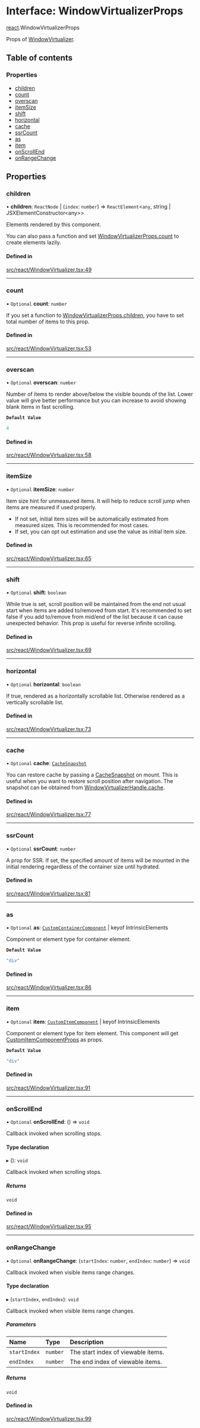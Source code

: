 # Interface: WindowVirtualizerProps

[react](../modules/react.md).WindowVirtualizerProps

Props of [WindowVirtualizer](../modules/react.md#windowvirtualizer).

## Table of contents

### Properties

- [children](react.WindowVirtualizerProps.md#children)
- [count](react.WindowVirtualizerProps.md#count)
- [overscan](react.WindowVirtualizerProps.md#overscan)
- [itemSize](react.WindowVirtualizerProps.md#itemsize)
- [shift](react.WindowVirtualizerProps.md#shift)
- [horizontal](react.WindowVirtualizerProps.md#horizontal)
- [cache](react.WindowVirtualizerProps.md#cache)
- [ssrCount](react.WindowVirtualizerProps.md#ssrcount)
- [as](react.WindowVirtualizerProps.md#as)
- [item](react.WindowVirtualizerProps.md#item)
- [onScrollEnd](react.WindowVirtualizerProps.md#onscrollend)
- [onRangeChange](react.WindowVirtualizerProps.md#onrangechange)

## Properties

### children

• **children**: `ReactNode` \| (`index`: `number`) => `ReactElement`\<`any`, string \| JSXElementConstructor\<any\>\>

Elements rendered by this component.

You can also pass a function and set [WindowVirtualizerProps.count](react.WindowVirtualizerProps.md#count) to create elements lazily.

#### Defined in

[src/react/WindowVirtualizer.tsx:49](https://github.com/inokawa/virtua/blob/8c9e4ab3/src/react/WindowVirtualizer.tsx#L49)

___

### count

• `Optional` **count**: `number`

If you set a function to [WindowVirtualizerProps.children](react.WindowVirtualizerProps.md#children), you have to set total number of items to this prop.

#### Defined in

[src/react/WindowVirtualizer.tsx:53](https://github.com/inokawa/virtua/blob/8c9e4ab3/src/react/WindowVirtualizer.tsx#L53)

___

### overscan

• `Optional` **overscan**: `number`

Number of items to render above/below the visible bounds of the list. Lower value will give better performance but you can increase to avoid showing blank items in fast scrolling.

**`Default Value`**

```ts
4
```

#### Defined in

[src/react/WindowVirtualizer.tsx:58](https://github.com/inokawa/virtua/blob/8c9e4ab3/src/react/WindowVirtualizer.tsx#L58)

___

### itemSize

• `Optional` **itemSize**: `number`

Item size hint for unmeasured items. It will help to reduce scroll jump when items are measured if used properly.

- If not set, initial item sizes will be automatically estimated from measured sizes. This is recommended for most cases.
- If set, you can opt out estimation and use the value as initial item size.

#### Defined in

[src/react/WindowVirtualizer.tsx:65](https://github.com/inokawa/virtua/blob/8c9e4ab3/src/react/WindowVirtualizer.tsx#L65)

___

### shift

• `Optional` **shift**: `boolean`

While true is set, scroll position will be maintained from the end not usual start when items are added to/removed from start. It's recommended to set false if you add to/remove from mid/end of the list because it can cause unexpected behavior. This prop is useful for reverse infinite scrolling.

#### Defined in

[src/react/WindowVirtualizer.tsx:69](https://github.com/inokawa/virtua/blob/8c9e4ab3/src/react/WindowVirtualizer.tsx#L69)

___

### horizontal

• `Optional` **horizontal**: `boolean`

If true, rendered as a horizontally scrollable list. Otherwise rendered as a vertically scrollable list.

#### Defined in

[src/react/WindowVirtualizer.tsx:73](https://github.com/inokawa/virtua/blob/8c9e4ab3/src/react/WindowVirtualizer.tsx#L73)

___

### cache

• `Optional` **cache**: [`CacheSnapshot`](react.CacheSnapshot.md)

You can restore cache by passing a [CacheSnapshot](react.CacheSnapshot.md) on mount. This is useful when you want to restore scroll position after navigation. The snapshot can be obtained from [WindowVirtualizerHandle.cache](react.WindowVirtualizerHandle.md#cache).

#### Defined in

[src/react/WindowVirtualizer.tsx:77](https://github.com/inokawa/virtua/blob/8c9e4ab3/src/react/WindowVirtualizer.tsx#L77)

___

### ssrCount

• `Optional` **ssrCount**: `number`

A prop for SSR. If set, the specified amount of items will be mounted in the initial rendering regardless of the container size until hydrated.

#### Defined in

[src/react/WindowVirtualizer.tsx:81](https://github.com/inokawa/virtua/blob/8c9e4ab3/src/react/WindowVirtualizer.tsx#L81)

___

### as

• `Optional` **as**: [`CustomContainerComponent`](../modules/react.md#customcontainercomponent) \| keyof IntrinsicElements

Component or element type for container element.

**`Default Value`**

```ts
"div"
```

#### Defined in

[src/react/WindowVirtualizer.tsx:86](https://github.com/inokawa/virtua/blob/8c9e4ab3/src/react/WindowVirtualizer.tsx#L86)

___

### item

• `Optional` **item**: [`CustomItemComponent`](../modules/react.md#customitemcomponent) \| keyof IntrinsicElements

Component or element type for item element. This component will get [CustomItemComponentProps](react.CustomItemComponentProps.md) as props.

**`Default Value`**

```ts
"div"
```

#### Defined in

[src/react/WindowVirtualizer.tsx:91](https://github.com/inokawa/virtua/blob/8c9e4ab3/src/react/WindowVirtualizer.tsx#L91)

___

### onScrollEnd

• `Optional` **onScrollEnd**: () => `void`

Callback invoked when scrolling stops.

#### Type declaration

▸ (): `void`

Callback invoked when scrolling stops.

##### Returns

`void`

#### Defined in

[src/react/WindowVirtualizer.tsx:95](https://github.com/inokawa/virtua/blob/8c9e4ab3/src/react/WindowVirtualizer.tsx#L95)

___

### onRangeChange

• `Optional` **onRangeChange**: (`startIndex`: `number`, `endIndex`: `number`) => `void`

Callback invoked when visible items range changes.

#### Type declaration

▸ (`startIndex`, `endIndex`): `void`

Callback invoked when visible items range changes.

##### Parameters

| Name | Type | Description |
| :------ | :------ | :------ |
| `startIndex` | `number` | The start index of viewable items. |
| `endIndex` | `number` | The end index of viewable items. |

##### Returns

`void`

#### Defined in

[src/react/WindowVirtualizer.tsx:99](https://github.com/inokawa/virtua/blob/8c9e4ab3/src/react/WindowVirtualizer.tsx#L99)

